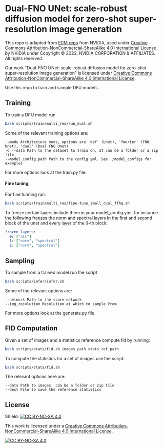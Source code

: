 # Dual-FNO UNet: scale-robust diffusion model for zero-shot super-resolution image generation

This repo is adapted from [EDM repo](https://github.com/NVlabs/edm) from NVIDIA, used under [Creative Commons Attribution-NonCommercial-ShareAlike 4.0 International License](https://creativecommons.org/licenses/by-nc-sa/4.0/) by NVIDIA under Copyright © 2022, NVIDIA CORPORATION & AFFILIATES. All rights reserved.

Our work "Dual-FNO UNet: scale-robust diffusion model for zero-shot super-resolution image generation" is licensed under [Creative Commons Attribution-NonCommercial-ShareAlike 4.0 International License](https://creativecommons.org/licenses/by-nc-sa/4.0/).

Use this repo to train and sample DFU models. 

## Training
To train a DFU model run
```bash
bash scripts/train/multi_res/run_dual.sh
```
Some of the relevant training options are:
```
--mode Architecture mode, options are 'def' (Unet), 'fourier' (FNO Unet), 'dual' (Dual FNO Unet)
-d --data Path to the dataset to train on. It can be a folder or a zip file. 
--model_config_path Path to the config yml. See ./model_configs for examples
```

For more options look at the train.py file. 

#### Fine tuning

For fine tunning run:
```bash
bash scripts/train/multi_res/fine-tune_small_dual_ffhq.sh
```
To freeze certain layers include them in your model_config.yml, for instance the following freezes the norm and spectral layers in the first and second block of the unet and every layer of the 0-th block:

```yml
frozen_layers:
  0: ["all"]
  1: ["norm", "spectral"]
  2: ["norm", "spectral"]
```

## Sampling
To sample from a trained model run the script
```bash
bash scripts/infer/infer.sh
```
Some of the relevant options are: 
```
--network Path to the score network
--img_resolution Resolution at which to sample from
```

For more options look at the generate.py file. 


## FID Computation
Given a set of images and a statistics reference compute fid by running: 

```bash
bash scripts/stats/fid.sh images_path stats_ref_path
```

To compute the statistics for a set of images use the script:

```bash
bash scripts/stats/fid.sh 
```

The relevant options here are:
```
--data Path to images, can be a folder or zip file
--dest File to save the reference statistics
```
## License

Shield: [![CC BY-NC-SA 4.0][cc-by-nc-sa-shield]][cc-by-nc-sa]

This work is licensed under a
[Creative Commons Attribution-NonCommercial-ShareAlike 4.0 International License][cc-by-nc-sa].

[![CC BY-NC-SA 4.0][cc-by-nc-sa-image]][cc-by-nc-sa]

[cc-by-nc-sa]: http://creativecommons.org/licenses/by-nc-sa/4.0/
[cc-by-nc-sa-image]: https://licensebuttons.net/l/by-nc-sa/4.0/88x31.png
[cc-by-nc-sa-shield]: https://img.shields.io/badge/License-CC%20BY--NC--SA%204.0-lightgrey.svg